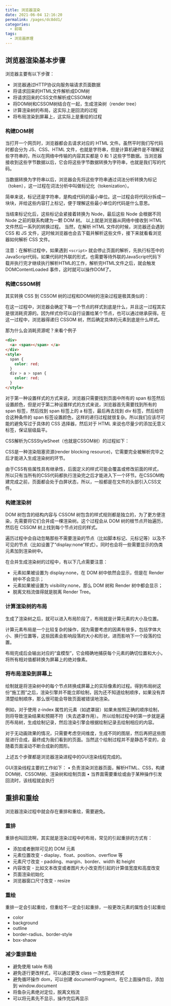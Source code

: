 ```yaml
---
title: 浏览器渲染
date: 2021-06-04 12:16:20
permalink: /pages/dc8dd1/
categories:
  - 前端
tags:
  - 浏览器原理
---
```

## 浏览器渲染基本步骤
浏览器主要有以下步骤：
- 浏览器通过HTTP协议向服务端请求页面数据
- 将请求回来的HTML文件解析成DOM树
- 将请求回来的CSS文件解析成CSSOM树
- 将DOM树和CSSOM树结合在一起，生成渲染树（render tree）
- 计算渲染树的布局，这实际上是回流的过程
- 将布局渲染到屏幕上，这实际上是重绘的过程
### 构建DOM树
当打开一个网页时，浏览器都会去请求对应的 HTML 文件。虽然平时我们写代码时都会分为 JS、CSS、HTML 文件，也就是字符串，但是计算机硬件是不理解这些字符串的，所以在网络中传输的内容其实都是 0 和 1 这些字节数据。当浏览器接收到这些字节数据以后，它会将这些字节数据转换为字符串，也就是我们写的代码。

当数据转换为字符串以后，浏览器会先将这些字符串通过词法分析转换为标记（token），这一过程在词法分析中叫做标记化（tokenization）。

简单来说，标记还是字符串，是构成代码的最小单位。这一过程会将代码分拆成一块块，并给这些内容打上标记，便于理解这些最小单位的代码是什么意思。

当结束标记化后，这些标记会紧接着转换为 Node，最后这些 Node 会根据不同 Node 之前的联系构建为一颗 DOM 树。
以上就是浏览器从网络中接收到 HTML 文件然后一系列的转换过程。
当然，在解析 HTML 文件的时候，浏览器还会遇到 CSS 和 JS 文件，这时候浏览器也会去下载并解析这些文件，接下来就看看浏览器如何解析 CSS 文件。

注意：在解析过程中，如果遇到 `<script>` 就会停止页面的解析，先执行标签中的JavaScript代码，如果代码时外联的形式，也需要等待外联的JavaScript代码下载并执行完才继续执行解析HTML的工作，解析完HTML文件之后，就会触发DOMContentLoaded 事件，这时就可以操作DOM了。
### 构建CSSOM树
其实转换 CSS 到 CSSOM 树的过程和DOM树的渲染过程是极其类似的：

在这一过程中，浏览器会确定下每一个节点的样式到底是什么，并且这一过程其实是很消耗资源的。因为样式你可以自行设置给某个节点，也可以通过继承获得。在这一过程中，浏览器得递归 CSSOM 树，然后确定具体的元素到底是什么样式。

那为什么会消耗资源呢？来看个例子
```html
<div>
  <a> <span></span> </a>
</div>
<style>
  span {
    color: red;
  }
  div > a > span {
    color: red;
  }
</style>
```
对于第一种设置样式的方式来说，浏览器只需要找到页面中所有的 span 标签然后设置颜色，但是对于第二种设置样式的方式来说，浏览器首先需要找到所有的 span 标签，然后找到 span 标签上的 a 标签，最后再去找到 div 标签，然后给符合这种条件的 span 标签设置颜色，这样的递归过程就很复杂。所以我们应该尽可能的避免写过于具体的 CSS 选择器，然后对于 HTML 来说也尽量少的添加无意义标签，保证层级扁平。

CSS解析为CSSStyleSheet（也就是CSSOM树）的过程如下：

CSS是一种渲染阻塞资源(render blocking resource)，它需要完全被解析完毕之后才能进入生成渲染树的环节。

由于CSS有些属性具有继承性，后面定义的样式可能会覆盖或修改前面的样式，所以只有当所有的CSS代码都执行渲染完之后才能进入下一个环节。在CSSOM构建完成之前，页面都会处于白屏状态，所以，一般都是在文件的头部引入CSS文件。

### 构建渲染树
DOM 树包含的结构内容与 CSSOM 树包含的样式规则都是独立的，为了更方便渲染，先需要将它们合并成一棵渲染树。这个过程会从 DOM 树的根节点开始遍历，然后在 CSSOM 树上找到每个节点对应的样式。

遍历过程中会自动忽略那些不需要渲染的节点（比如脚本标记、元标记等）以及不可见的节点（比如设置了“display:none”样式）。同时也会将一些需要显示的伪类元素加到渲染树中。

在合并生成渲染树的过程中，有以下几点需要注意：
- 元素如果被设置为 display:none，在 DOM 树中依然会显示，但是在 Render 树中不会显示；
- 元素如果被设置为 visibility:none，那么 DOM 树和 Render 树中都会显示；
- 脱离文档流值得就是脱离 Render Tree。

### 计算渲染树的布局
生成了渲染树之后，就可以进入布局阶段了，布局就是计算元素的大小及位置。

计算元素布局是一个比较复杂的操作，因为需要考虑的因素有很多，包括字体大小、换行位置等，这些因素会影响段落的大小和形状，进而影响下一个段落的位置。

布局完成后会输出对应的“盒模型”，它会精确地捕获每个元素的确切位置和大小，将所有相对值都转换为屏幕上的绝对像素。

### 将布局渲染到屏幕上
绘制就是将渲染树中的每个节点转换成屏幕上的实际像素的过程。得到布局树这份“施工图”之后，渲染引擎并不能立即绘制，因为还不知道绘制顺序，如果没有弄清楚绘制顺序，那么很可能会导致页面被错误地渲染。

例如，对于使用 z-index 属性的元素（如遮罩层）如果未按照正确的顺序绘制，则将导致渲染结果和预期不符（失去遮罩作用）。
所以绘制过程中的第一步就是遍历布局树，生成绘制记录，然后渲染引擎会根据绘制记录去绘制相应的内容。

对于无动画效果的情况，只需要考虑空间维度，生成不同的图层，然后再把这些图层进行合成，最终成为我们看到的页面。当然这个绘制过程并不是静态不变的，会随着页面滚动不断合成新的图形。

上述五个步骤都是浏览器渲染进程中的GUI渲染线程完成的。

GUI渲染线程主要的工作如下：
• 负责渲染浏览器页面，解析HTML、CSS，构建DOM树、CSSOM树、渲染树和绘制页面
• 当界面需要重绘或由于某种操作引发回流时，该线程就会执行

## 重排和重绘
浏览器渲染过程中就会存在重排和重绘，需要避免。

### 重排
重排也叫回流啊，其实就是渲染过程中的布局，常见的引起重排的方式有：
- 添加或者删除可见的 DOM 元素
- 元素位置改变 - diaplay、float、position、overflow 等
- 元素尺寸改变 - padding、margin、border、width 和 height
- 内容改变 - 比如文本改变或者图片大小改变而引起的计算值宽度和高度改变
- 页面渲染初始化
- 浏览器窗口尺寸改变 - resize

### 重绘
重排一定会引起重绘，但重绘不一定会引起重排，一般更改元素的属性会引起重绘
- color
- background
- outline
- border-radius、border-style
- box-shaow

### 减少重排重绘
- 避免使用 table 布局
- 避免逐行更改样式，可以通过更改 class 一次性更改样式
- 避免循环操作 dom，可以创建 documentFragment，在它上面操作后，添加到 window.document
- 将鱼杂元素绝对定位，脱离文档流
- 可以将元素先不显示，操作完后再显示